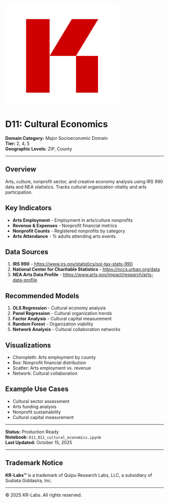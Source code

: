 ![KR-Labs](../../../assets/images/KRLabs_WebLogo.png)

# D11: Cultural Economics

**Domain Category:** Major Socioeconomic Domain  
**Tier:** 2, 4, 5  
**Geographic Levels:** ZIP, County

---

## Overview

Arts, culture, nonprofit sector, and creative economy analysis using IRS 990 data and NEA statistics. Tracks cultural organization vitality and arts participation.

## Key Indicators

- **Arts Employment** - Employment in arts/culture nonprofits
- **Revenue & Expenses** - Nonprofit financial metrics
- **Nonprofit Counts** - Registered nonprofits by category
- **Arts Attendance** - % adults attending arts events

## Data Sources

1. **IRS 990** - https://www.irs.gov/statistics/soi-tax-stats-990
2. **National Center for Charitable Statistics** - https://nccs.urban.org/data
3. **NEA Arts Data Profile** - https://www.arts.gov/impact/research/arts-data-profile

## Recommended Models

1. **OLS Regression** - Cultural economy analysis
2. **Panel Regression** - Cultural organization trends
3. **Factor Analysis** - Cultural capital measurement
4. **Random Forest** - Organization viability
5. **Network Analysis** - Cultural collaboration networks

## Visualizations

- Choropleth: Arts employment by county
- Box: Nonprofit financial distribution
- Scatter: Arts employment vs. revenue
- Network: Cultural collaboration

## Example Use Cases

- Cultural sector assessment
- Arts funding analysis
- Nonprofit sustainability
- Cultural capital measurement

---

**Status:** Production Ready  
**Notebook:** `D11_D11_cultural_economics.ipynb`  
**Last Updated:** October 15, 2025

---

## Trademark Notice

**KR-Labs™** is a trademark of Quipu Research Labs, LLC, a subsidiary of Sudiata Giddasira, Inc.

---

© 2025 KR-Labs. All rights reserved.
